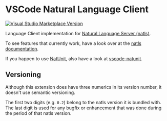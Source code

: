 # VSCode Natural Language Client

[![Visual Studio Marketplace Version](https://img.shields.io/visual-studio-marketplace/v/markusamshove.vscode-natural?color=%2300cc00&label=marketplace%20version)](https://marketplace.visualstudio.com/items?itemName=markusamshove.vscode-natural)

Language Client implementation for [Natural Language Server (natls)](https://github.com/markusamshove/natls).

To see features that currently work, have a look over at the [natls documentation](https://github.com/MarkusAmshove/natls/blob/main/docs/lsp-features.md).

If you happen to use [NatUnit](https://github.com/AlteOldenburger/NatUnit), also have a look at [vscode-natunit](https://github.com/MarkusAmshove/vscode-natunit).

## Versioning

Although this extension does have three numerics in its version number, it doesn't use semantic versioning.

The first two digits (e.g. `0.2`) belong to the natls version it is bundled with. The last digit is used for any
bugfix or enhancement that was done during the period of that natls version.
